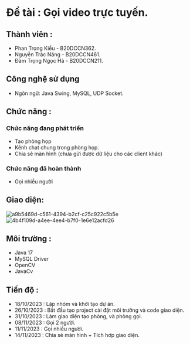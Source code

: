 # Đề tài : Gọi video trực tuyến.
## Thành viên : 
+ Phan Trọng Kiều - B20DCCN362.
+ Nguyễn Trác Năng - B20DCCN461.
+ Đàm Trọng Ngọc Hà - B20DCCN211.
## Công nghệ sử dụng
+ Ngôn ngữ: Java Swing, MySQL, UDP Socket.
## Chức năng : 
### Chức năng đang phát triển
+ Tạo phòng họp
+ Kênh chat chung trong phòng họp.
+ Chia sẻ màn hình (chưa gửi được dữ liệu cho các client khác)
### Chức năng đã hoàn thành
+ Gọi nhiều người
## Giao diện:
![a9b5469d-c561-4394-b2cf-c25c922c5b5e](https://github.com/jnp2018/g1_proj-g1_proj-461211362/assets/73334675/78f964c4-df2d-4a58-9f01-61e3a98d4931)
![4b4f109d-a4ee-4ee4-b7f0-1e6e12acfd26](https://github.com/jnp2018/g1_proj-g1_proj-461211362/assets/73334675/07aa9ac4-3e84-43b8-a90d-ca1a345761cf)
## Môi trường :
+ Java 17
+ MySQL Driver
+ OpenCV
+ JavaCv
## Tiến độ : 
+ 18/10/2023 : Lập nhóm và khởi tạo dự án.
+ 26/10/2023 : Bắt đầu tạo project cài đặt môi trường và code giao diện.
+ 31/10/2023 : Làm giao diện tạo phòng, và phòng gọi.
+ 08/11/2023 : Gọi 2 người.
+ 11/11/2023 : Gọi nhiều người.
+ 14/11/2023 : Chia sẻ màn hình + Tích hơp giao diện.
